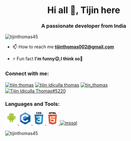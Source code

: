 <h1 align="center">Hi all 🙌, Tijin here</h1>
<h3 align="center">A passionate developer from India</h3>

<p align="left"> <img src="https://komarev.com/ghpvc/?username=tijinthomas45&label=Profile%20views&color=0e75b6&style=flat" alt="tijinthomas45" /> </p>

- 📫 How to reach me **tijinthomas002@gmail.com**

- ⚡ Fun fact **I'm funny😉,I think so🙈**

<h3 align="left">Connect with me:</h3>
<p align="left">
<a href="https://linkedin.com/in/tijin thomas" target="blank"><img align="center" src="https://raw.githubusercontent.com/rahuldkjain/github-profile-readme-generator/master/src/images/icons/Social/linked-in-alt.svg" alt="tijin thomas" height="30" width="40" /></a>
<a href="https://fb.com/tijin idiculla thomas" target="blank"><img align="center" src="https://raw.githubusercontent.com/rahuldkjain/github-profile-readme-generator/master/src/images/icons/Social/facebook.svg" alt="tijin idiculla thomas" height="30" width="40" /></a>
<a href="https://instagram.com/tjn_thomas" target="blank"><img align="center" src="https://raw.githubusercontent.com/rahuldkjain/github-profile-readme-generator/master/src/images/icons/Social/instagram.svg" alt="tjn_thomas" height="30" width="40" /></a>
<a href="https://discord.gg/Tijin Idiculla Thomas#5220" target="blank"><img align="center" src="https://raw.githubusercontent.com/rahuldkjain/github-profile-readme-generator/master/src/images/icons/Social/discord.svg" alt="Tijin Idiculla Thomas#5220" height="30" width="40" /></a>
</p>

<h3 align="left">Languages and Tools:</h3>
<p align="left"> <a href="https://developer.android.com" target="_blank" rel="noreferrer"> <img src="https://raw.githubusercontent.com/devicons/devicon/master/icons/android/android-original-wordmark.svg" alt="android" width="40" height="40"/> </a> <a href="https://www.cprogramming.com/" target="_blank" rel="noreferrer"> <img src="https://raw.githubusercontent.com/devicons/devicon/master/icons/c/c-original.svg" alt="c" width="40" height="40"/> </a> <a href="https://www.w3schools.com/css/" target="_blank" rel="noreferrer"> <img src="https://raw.githubusercontent.com/devicons/devicon/master/icons/css3/css3-original-wordmark.svg" alt="css3" width="40" height="40"/> </a> <a href="https://www.w3.org/html/" target="_blank" rel="noreferrer"> <img src="https://raw.githubusercontent.com/devicons/devicon/master/icons/html5/html5-original-wordmark.svg" alt="html5" width="40" height="40"/> </a> <a href="https://www.microsoft.com/en-us/sql-server" target="_blank" rel="noreferrer"> <img src="https://www.svgrepo.com/show/303229/microsoft-sql-server-logo.svg" alt="mssql" width="40" height="40"/> </a> </p>

<p><img align="center" src="https://github-readme-stats.vercel.app/api/top-langs?username=tijinthomas45&show_icons=true&locale=en&layout=compact" alt="tijinthomas45" /></p>
